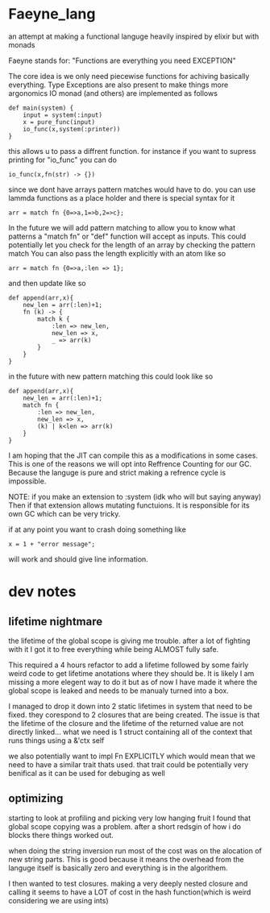# Faeyne_lang
an attempt at making a functional languge heavily inspired by elixir but with monads


Faeyne stands for: 
"Functions are everything you need EXCEPTION"


The core idea is we only need piecewise functions for achiving basically everything.
Type Exceptions are also present to make things more argonomics
IO monad (and others) are implemented as follows

```
def main(system) {
	input = system(:input)
	x = pure_func(input)
	io_func(x,system(:printer))
}
```

this allows u to pass a diffrent function. for instance if you want to supress printing for "io_func" you can do


```io_func(x,fn(str) -> {})```


since we dont have arrays pattern matches would have to do. you can use lammda functions as a place holder and there is special syntax for it


```
arr = match fn {0=>a,1=>b,2=>c};
```


In the future we will add pattern matching to allow you to know what patterns a "match fn" or "def" function will accept as inputs. This could potentially let you check for the length of an array by checking the pattern match
You can also pass the length explicitly with an atom like so


```
arr = match fn {0=>a,:len => 1};
```

and then update like so 

```
def append(arr,x){
	new_len = arr(:len)+1;
	fn (k) -> {
		match k {
			:len => new_len,
			new_len => x,
			_ => arr(k)
		} 
	}
}
```

in the future with new pattern matching this could look like so

```
def append(arr,x){
	new_len = arr(:len)+1;
	match fn {
		:len => new_len,
		new_len => x,
		(k) | k<len => arr(k)
	} 
}

```

I am hoping that the JIT can compile this as a modifications in some cases. This is one of the reasons we will opt into Reffrence Counting for our GC. Because the languge is pure and strict making a refrence cycle is impossible.

NOTE: if you make an extension to :system (idk who will but saying anyway)
Then if that extension allows mutating functuions. It is responsible for its own GC which can be very tricky.

if at any point you want to crash doing something like
```
x = 1 + "error message";
```
will work and should give line information.

# dev notes

## lifetime nightmare
the lifetime of the global scope is giving me trouble.
after a lot of fighting with it I got it to free everything while being ALMOST fully safe.

This required a 4 hours refactor to add a lifetime followed by some fairly weird code to get lifetime anotations where they should be.
It is likely I am missing a more elegent way to do it but as of now I have made it where the global scope is leaked and needs to be manualy turned into a box.

I managed to drop it down into 2 static lifetimes in system that need to be fixed. they corespond to 2 closures that are being created.
The issue is that the lifetime of the closure and the lifetime of the returned value are not directly linked...
what we need is 1 struct containing all of the context that runs things using a &'ctx self

we also potentially want to impl Fn EXPLICITLY which would mean that we need to have a similar trait thats used.
that trait could be potentially very benifical as it can be used for debuging as well

## optimizing
starting to look at profiling and picking very low hanging fruit I found that global scope copying was a problem. after a short redsgin of how i do blocks there things worked out.

when doing the string inversion run most of the cost was on the alocation of new string parts. This is good because it means the overhead from the languge itself is basically zero and everything is in the algorithem.

I then wanted to test closures. making a very deeply nested closure and calling it seems to have a LOT of cost in the hash function(which is weird considering we are using ints)